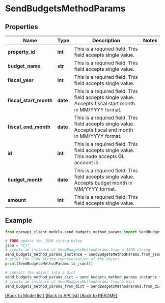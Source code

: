 # SendBudgetsMethodParams


## Properties

Name | Type | Description | Notes
------------ | ------------- | ------------- | -------------
**property_id** | **int** | This is a required field. This field accepts single value. | 
**budget_name** | **str** | This is a required field. This field accepts single value. | 
**fiscal_year** | **int** | This is a required field. This field accepts single value. | 
**fiscal_start_month** | **date** | This is a required field. This field accepts single value. Accepts fiscal start month in MM/YYYY format. | 
**fiscal_end_month** | **date** | This is a required field. This field accepts single value. Accepts fiscal end month in MM/YYYY format. | 
**id** | **int** | This is a required field. This field accepts single value. This node accepts GL account id. | 
**budget_month** | **date** | This is a required field. This field accepts single value. Accepts budget month in MM/YYYY format. | 
**amount** | **int** | This is a required field. This field accepts single value. | 

## Example

```python
from openapi_client.models.send_budgets_method_params import SendBudgetsMethodParams

# TODO update the JSON string below
json = "{}"
# create an instance of SendBudgetsMethodParams from a JSON string
send_budgets_method_params_instance = SendBudgetsMethodParams.from_json(json)
# print the JSON string representation of the object
print(SendBudgetsMethodParams.to_json())

# convert the object into a dict
send_budgets_method_params_dict = send_budgets_method_params_instance.to_dict()
# create an instance of SendBudgetsMethodParams from a dict
send_budgets_method_params_from_dict = SendBudgetsMethodParams.from_dict(send_budgets_method_params_dict)
```
[[Back to Model list]](../README.md#documentation-for-models) [[Back to API list]](../README.md#documentation-for-api-endpoints) [[Back to README]](../README.md)


